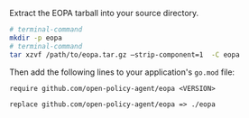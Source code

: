 <!-- markdownlint-disable MD041 -->
Extract the EOPA tarball into your source directory.

```bash
# terminal-command
mkdir -p eopa
# terminal-command
tar xzvf /path/to/eopa.tar.gz –strip-component=1  -C eopa
```

Then add the following lines to your application's `go.mod` file:

```go-mod
require github.com/open-policy-agent/eopa <VERSION>
```
```go-mod
replace github.com/open-policy-agent/eopa => ./eopa
